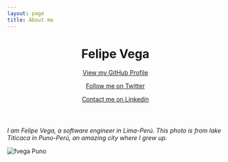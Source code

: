 ```yaml
---
layout: page
title: About me
---
```

<div class="wrapper">
      <header>
        <h1>Felipe Vega</h1>
        <p></p>
        <p class="view"><a href="https://github.com/munilvc" target="_blank">View my GitHub Profile</a></p>
        <p class="view"><a href="https://twitter.com/munilvc" target="_blank">Follow me on Twitter</a></p>
        <p class="view"><a href="https://www.linkedin.com/pub/felipe-vega/45/419/2a9" target="_blank">Contact me on Linkedin</a></p>
      </header>
      <section>
      <p>        
	  <em>I am Felipe Vega, a software engineer in Lima-Perú. This photo is from lake Titicaca in Puno-Perú, an amazing city where I grew up.</em>
      </p>
      <p><img src="https://scontent-b-mia.xx.fbcdn.net/hphotos-ash2/t1.0-9/375653_10150903889436829_417285513_n.jpg" alt="fvega Puno"></p>
      </section>
</div>